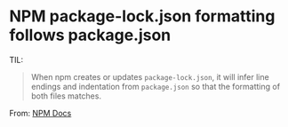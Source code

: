 # NPM package-lock.json formatting follows package.json

TIL:
> When npm creates or updates `package-lock.json`, it will infer line endings and indentation from `package.json` so that the formatting of both files matches.


From: [NPM Docs](https://docs.npmjs.com/cli/v11/configuring-npm/package-lock-json#:~:text=When%20npm%20creates%20or%20updates%20package%2Dlock.json%2C%20it%20will%20infer%20line%20endings%20and%20indentation%20from%20package.json%20so%20that%20the%20formatting%20of%20both%20files%20matches.)